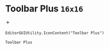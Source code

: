 # Toolbar Plus `16x16`
<img src="/img/Toolbar%20Plus.png" width=16 height=16>

``` CSharp
EditorGUIUtility.IconContent("Toolbar Plus")
```
```
Toolbar Plus
```
